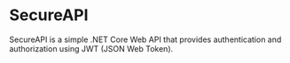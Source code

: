 # SecureAPI
SecureAPI is a simple .NET Core Web API that provides authentication and authorization using JWT (JSON Web Token).
